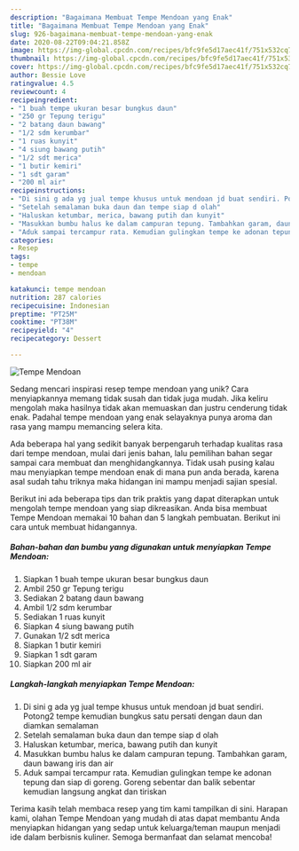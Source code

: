 ```yaml
---
description: "Bagaimana Membuat Tempe Mendoan yang Enak"
title: "Bagaimana Membuat Tempe Mendoan yang Enak"
slug: 926-bagaimana-membuat-tempe-mendoan-yang-enak
date: 2020-08-22T09:04:21.858Z
image: https://img-global.cpcdn.com/recipes/bfc9fe5d17aec41f/751x532cq70/tempe-mendoan-foto-resep-utama.jpg
thumbnail: https://img-global.cpcdn.com/recipes/bfc9fe5d17aec41f/751x532cq70/tempe-mendoan-foto-resep-utama.jpg
cover: https://img-global.cpcdn.com/recipes/bfc9fe5d17aec41f/751x532cq70/tempe-mendoan-foto-resep-utama.jpg
author: Bessie Love
ratingvalue: 4.5
reviewcount: 4
recipeingredient:
- "1 buah tempe ukuran besar bungkus daun"
- "250 gr Tepung terigu"
- "2 batang daun bawang"
- "1/2 sdm kerumbar"
- "1 ruas kunyit"
- "4 siung bawang putih"
- "1/2 sdt merica"
- "1 butir kemiri"
- "1 sdt garam"
- "200 ml air"
recipeinstructions:
- "Di sini g ada yg jual tempe khusus untuk mendoan jd buat sendiri. Potong2 tempe kemudian bungkus satu persati dengan daun dan diamkan semalaman"
- "Setelah semalaman buka daun dan tempe siap d olah"
- "Haluskan ketumbar, merica, bawang putih dan kunyit"
- "Masukkan bumbu halus ke dalam campuran tepung. Tambahkan garam, daun bawang iris dan air"
- "Aduk sampai tercampur rata. Kemudian gulingkan tempe ke adonan tepung dan siap di goreng. Goreng sebentar dan balik sebentar kemudian langsung angkat dan tiriskan"
categories:
- Resep
tags:
- tempe
- mendoan

katakunci: tempe mendoan 
nutrition: 287 calories
recipecuisine: Indonesian
preptime: "PT25M"
cooktime: "PT38M"
recipeyield: "4"
recipecategory: Dessert

---
```



![Tempe Mendoan](https://img-global.cpcdn.com/recipes/bfc9fe5d17aec41f/751x532cq70/tempe-mendoan-foto-resep-utama.jpg)

Sedang mencari inspirasi resep tempe mendoan yang unik? Cara menyiapkannya memang tidak susah dan tidak juga mudah. Jika keliru mengolah maka hasilnya tidak akan memuaskan dan justru cenderung tidak enak. Padahal tempe mendoan yang enak selayaknya punya aroma dan rasa yang mampu memancing selera kita.



Ada beberapa hal yang sedikit banyak berpengaruh terhadap kualitas rasa dari tempe mendoan, mulai dari jenis bahan, lalu pemilihan bahan segar sampai cara membuat dan menghidangkannya. Tidak usah pusing kalau mau menyiapkan tempe mendoan enak di mana pun anda berada, karena asal sudah tahu triknya maka hidangan ini mampu menjadi sajian spesial.


Berikut ini ada beberapa tips dan trik praktis yang dapat diterapkan untuk mengolah tempe mendoan yang siap dikreasikan. Anda bisa membuat Tempe Mendoan memakai 10 bahan dan 5 langkah pembuatan. Berikut ini cara untuk membuat hidangannya.

<!--inarticleads1-->

##### Bahan-bahan dan bumbu yang digunakan untuk menyiapkan Tempe Mendoan:

1. Siapkan 1 buah tempe ukuran besar bungkus daun
1. Ambil 250 gr Tepung terigu
1. Sediakan 2 batang daun bawang
1. Ambil 1/2 sdm kerumbar
1. Sediakan 1 ruas kunyit
1. Siapkan 4 siung bawang putih
1. Gunakan 1/2 sdt merica
1. Siapkan 1 butir kemiri
1. Siapkan 1 sdt garam
1. Siapkan 200 ml air




<!--inarticleads2-->

##### Langkah-langkah menyiapkan Tempe Mendoan:

1. Di sini g ada yg jual tempe khusus untuk mendoan jd buat sendiri. Potong2 tempe kemudian bungkus satu persati dengan daun dan diamkan semalaman
1. Setelah semalaman buka daun dan tempe siap d olah
1. Haluskan ketumbar, merica, bawang putih dan kunyit
1. Masukkan bumbu halus ke dalam campuran tepung. Tambahkan garam, daun bawang iris dan air
1. Aduk sampai tercampur rata. Kemudian gulingkan tempe ke adonan tepung dan siap di goreng. Goreng sebentar dan balik sebentar kemudian langsung angkat dan tiriskan




Terima kasih telah membaca resep yang tim kami tampilkan di sini. Harapan kami, olahan Tempe Mendoan yang mudah di atas dapat membantu Anda menyiapkan hidangan yang sedap untuk keluarga/teman maupun menjadi ide dalam berbisnis kuliner. Semoga bermanfaat dan selamat mencoba!
